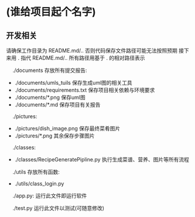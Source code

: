 # (谁给项目起个名字)

## 开发相关

请确保工作目录为 README.md/.. 否则代码保存文件路径可能无法按照预期
接下来用 . 指代 README.md/.. 所有路径用基于 . 的相对路径表示

&emsp;
./documents 存放所有提交报告:

- ./documents/umls_tuils 保存生成uml图的相关工具
- ./documents/requirements.txt 保存项目相关依赖与环境要求
- ./documents/\*.png 保存uml图
- ./documents/\*.md 保存项目有关报告

&emsp;
./pictures:

- ./pictures/dish_image.png 保存最终菜肴图片
- ./pictures/\*.png 其余保存步骤图片

&emsp;
./classes:

- ./classes/RecipeGeneratePipline.py 执行生成菜谱、营养、图片等所有流程

&emsp;
./utils 存放所有函数:

- ./utils/class_login.py

&emsp;
./app.py:
运行此文件即运行软件

&emsp;
./test.py
运行此文件以测试(可随意修改)
